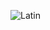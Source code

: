 ![Latin](https://fontmeme.com/permalink/200828/485561279119585a618185ef5f66f303.png)
<!-- ![Dino-Gif](https://storage.googleapis.com/gweb-uniblog-publish-prod/original_images/Dino_non-birthday_version.gif) -->

<!--
**petek222/petek222** is a ✨ _special_ ✨ repository because its `README.md` (this file) appears on your GitHub profile.

Here are some ideas to get you started:

- 🔭 I’m currently working on ...
- 🌱 I’m currently learning ...
- 👯 I’m looking to collaborate on ...
- 🤔 I’m looking for help with ...
- 💬 Ask me about ...
- 📫 How to reach me: ...
- 😄 Pronouns: ...
- ⚡ Fun fact: ...
-->
